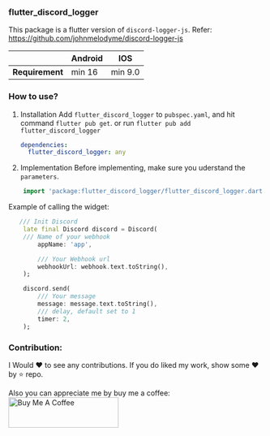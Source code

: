 ### flutter_discord_logger

This package is a flutter version of `discord-logger-js`. Refer: https://github.com/johnmelodyme/discord-logger-js

|                 | Android | IOS     |
| --------------- | ------- | ------- |
| **Requirement** | min 16  | min 9.0 |

### How to use?

1. Installation
   Add `flutter_discord_logger` to `pubspec.yaml`, and hit command `flutter pub get`.
   or
   run `flutter pub add flutter_discord_logger`

   ```yaml
   dependencies:
     flutter_discord_logger: any
   ```

2. Implementation
   Before implementing, make sure you uderstand the `parameters`.

```dart
    import 'package:flutter_discord_logger/flutter_discord_logger.dart';
```

Example of calling the widget:

```dart
   /// Init Discord
    late final Discord discord = Discord(
    /// Name of your webhook
        appName: 'app',

        /// Your Webhook url
        webhookUrl: webhook.text.toString(),
    );

    discord.send(
        /// Your message
        message: message.text.toString(),
        /// delay, default set to 1
        timer: 2, 
    );
```

### Contribution:

I Would ❤️ to see any contributions. If you do liked my work, show some ❤️ by ⭐ repo.

Also you can appreciate me by buy me a coffee:
<br />
<a href="https://www.buymeacoffee.com/johnmelodymel" target="_blank"><img src="https://cdn.buymeacoffee.com/buttons/v2/default-yellow.png" alt="Buy Me A Coffee" style="height: 60px !important;width: 217px !important;" ></a>
